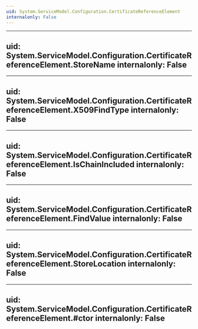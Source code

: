 ```yaml
---
uid: System.ServiceModel.Configuration.CertificateReferenceElement
internalonly: False
---
```


---
uid: System.ServiceModel.Configuration.CertificateReferenceElement.StoreName
internalonly: False
---

---
uid: System.ServiceModel.Configuration.CertificateReferenceElement.X509FindType
internalonly: False
---

---
uid: System.ServiceModel.Configuration.CertificateReferenceElement.IsChainIncluded
internalonly: False
---

---
uid: System.ServiceModel.Configuration.CertificateReferenceElement.FindValue
internalonly: False
---

---
uid: System.ServiceModel.Configuration.CertificateReferenceElement.StoreLocation
internalonly: False
---

---
uid: System.ServiceModel.Configuration.CertificateReferenceElement.#ctor
internalonly: False
---
